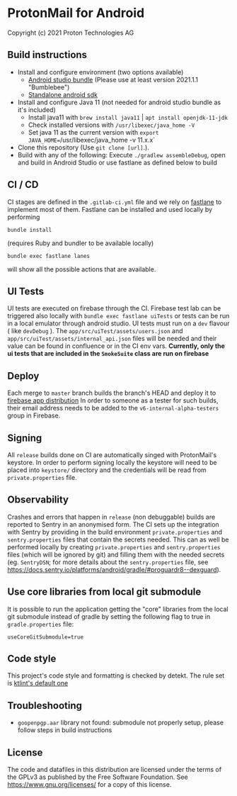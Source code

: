 ProtonMail for Android
=======================
Copyright (c) 2021 Proton Technologies AG

## Build instructions
- Install and configure environment (two options available)
    - [Android studio bundle](https://developer.android.com/studio/install) (Please use at least version 2021.1.1 "Bumblebee")
    - [Standalone android sdk](https://android-doc.github.io/sdk/installing/index.html?pkg=tools)
- Install and configure Java 11 (not needed for android studio bundle as it's included)
    - Install java11 with `brew install java11` | `apt install openjdk-11-jdk`
    - Check installed versions with `/usr/libexec/java_home -V`
    - Set java 11 as the current version with `export JAVA_HOME=`/usr/libexec/java_home -v 11.x.x`
- Clone this repository (Use `git clone [url]`.).
- Build with any of the following: Execute `./gradlew assembleDebug`, open and build in Android Studio or use fastlane as defined below to build

## CI / CD
CI stages are defined in the `.gitlab-ci.yml` file and we rely on [fastlane](https://docs.fastlane.tools/) to implement most of them.
Fastlane can be installed and used locally by performing
```
bundle install
```
(requires Ruby and bundler to be available locally)
```
bundle exec fastlane lanes
```
will show all the possible actions that are available.

## UI Tests
UI tests are executed on firebase through the CI. Firebase test lab can be triggered also locally with `bundle exec fastlane uiTests` or tests can be run in a local emulator through android studio.
UI tests must run on a `dev` flavour ( like `devDebug` ). 
The `app/src/uiTest/assets/users.json` and  `app/src/uiTest/assets/internal_api.json` files will be needed and their value can be found in confluence or in the CI env vars.
**Currently, only the ui tests that are included in the `SmokeSuite` class are run on firebase**


## Deploy
Each merge to `master` branch builds the branch's HEAD and deploy it to [firebase app distribution](https://firebase.google.com/docs/app-distribution)
In order to someone as a tester for such builds, their email address needs to be added to the `v6-internal-alpha-testers` group in Firebase.

## Signing
All `release` builds done on CI are automatically singed with ProtonMail's keystore. In order to perform signing locally the keystore will need to be placed into `keystore/` directory and the credentials will be read from `private.properties` file.


## Observability
Crashes and errors that happen in `release` (non debuggable) builds are reported to Sentry in an anonymised form.
The CI sets up the integration with Sentry by providing in the build environment `private.properties` and `sentry.properties` files that contain the secrets needed. 
This can as well be performed locally by creating `private.properties` and `sentry.properties` files (which will be ignored by git) and filling them with the needed secrets (eg. `SentryDSN`; for more details about the `sentry.properties` file, see https://docs.sentry.io/platforms/android/gradle/#proguardr8--dexguard).


## Use core libraries from local git submodule
It is possible to run the application getting the "core" libraries from the local git submodule instead of gradle by setting the following flag to true in `gradle.properties` file:

```
useCoreGitSubmodule=true
```


## Code style
This project's code style and formatting is checked by detekt. The rule set is [ktlint's default one](https://github.com/pinterest/ktlint)


## Troubleshooting
- `goopenpgp.aar` library not found: submodule not properly setup, please follow steps in build instructions

License
-------
The code and datafiles in this distribution are licensed under the terms of the GPLv3 as published by the Free Software Foundation. See https://www.gnu.org/licenses/ for a copy of this license.


